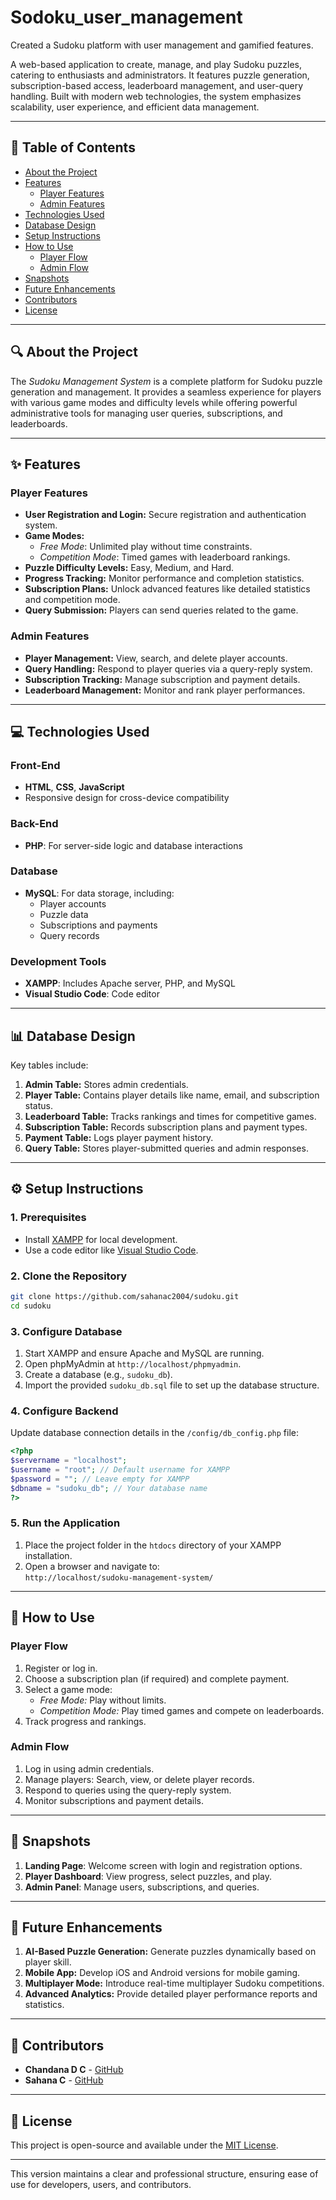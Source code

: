 # Sodoku_user_management
Created a Sudoku platform with user management and gamified features.

A web-based application to create, manage, and play Sudoku puzzles, catering to enthusiasts and administrators. It features puzzle generation, subscription-based access, leaderboard management, and user-query handling. Built with modern web technologies, the system emphasizes scalability, user experience, and efficient data management.

---

## **📑 Table of Contents**

- [About the Project](#about-the-project)  
- [Features](#features)  
  - [Player Features](#player-features)  
  - [Admin Features](#admin-features)  
- [Technologies Used](#technologies-used)  
- [Database Design](#database-design)  
- [Setup Instructions](#setup-instructions)  
- [How to Use](#how-to-use)  
  - [Player Flow](#player-flow)  
  - [Admin Flow](#admin-flow)  
- [Snapshots](#snapshots)  
- [Future Enhancements](#future-enhancements)  
- [Contributors](#contributors)  
- [License](#license)  

---

## **🔍 About the Project**

The *Sudoku Management System* is a complete platform for Sudoku puzzle generation and management. It provides a seamless experience for players with various game modes and difficulty levels while offering powerful administrative tools for managing user queries, subscriptions, and leaderboards.

---

## **✨ Features**

### **Player Features**  

- **User Registration and Login:** Secure registration and authentication system.  
- **Game Modes:**  
  - *Free Mode*: Unlimited play without time constraints.  
  - *Competition Mode*: Timed games with leaderboard rankings.  
- **Puzzle Difficulty Levels:** Easy, Medium, and Hard.  
- **Progress Tracking:** Monitor performance and completion statistics.  
- **Subscription Plans:** Unlock advanced features like detailed statistics and competition mode.  
- **Query Submission:** Players can send queries related to the game.  

### **Admin Features**  

- **Player Management:** View, search, and delete player accounts.  
- **Query Handling:** Respond to player queries via a query-reply system.  
- **Subscription Tracking:** Manage subscription and payment details.  
- **Leaderboard Management:** Monitor and rank player performances.  

---

## **💻 Technologies Used**

### **Front-End**  
- **HTML**, **CSS**, **JavaScript**  
- Responsive design for cross-device compatibility  

### **Back-End**  
- **PHP**: For server-side logic and database interactions  

### **Database**  
- **MySQL**: For data storage, including:  
  - Player accounts  
  - Puzzle data  
  - Subscriptions and payments  
  - Query records  

### **Development Tools**  
- **XAMPP**: Includes Apache server, PHP, and MySQL  
- **Visual Studio Code**: Code editor  

---

## **📊 Database Design**

Key tables include:  

1. **Admin Table:** Stores admin credentials.  
2. **Player Table:** Contains player details like name, email, and subscription status.  
3. **Leaderboard Table:** Tracks rankings and times for competitive games.  
4. **Subscription Table:** Records subscription plans and payment types.  
5. **Payment Table:** Logs player payment history.  
6. **Query Table:** Stores player-submitted queries and admin responses.  

---

## **⚙️ Setup Instructions**

### **1. Prerequisites**  
- Install [XAMPP](https://www.apachefriends.org/index.html) for local development.  
- Use a code editor like [Visual Studio Code](https://code.visualstudio.com/).  

### **2. Clone the Repository**  
```bash
git clone https://github.com/sahanac2004/sudoku.git
cd sudoku
```

### **3. Configure Database**  
1. Start XAMPP and ensure Apache and MySQL are running.  
2. Open phpMyAdmin at `http://localhost/phpmyadmin`.  
3. Create a database (e.g., `sudoku_db`).  
4. Import the provided `sudoku_db.sql` file to set up the database structure.  

### **4. Configure Backend**  
Update database connection details in the `/config/db_config.php` file:  
```php
<?php
$servername = "localhost";
$username = "root"; // Default username for XAMPP
$password = ""; // Leave empty for XAMPP
$dbname = "sudoku_db"; // Your database name
?>
```

### **5. Run the Application**  
1. Place the project folder in the `htdocs` directory of your XAMPP installation.  
2. Open a browser and navigate to:  
   `http://localhost/sudoku-management-system/`

---

## **📖 How to Use**

### **Player Flow**  
1. Register or log in.  
2. Choose a subscription plan (if required) and complete payment.  
3. Select a game mode:  
   - *Free Mode:* Play without limits.  
   - *Competition Mode:* Play timed games and compete on leaderboards.  
4. Track progress and rankings.  

### **Admin Flow**  
1. Log in using admin credentials.  
2. Manage players: Search, view, or delete player records.  
3. Respond to queries using the query-reply system.  
4. Monitor subscriptions and payment details.

---

## **📸 Snapshots**

1. **Landing Page**: Welcome screen with login and registration options.  
2. **Player Dashboard**: View progress, select puzzles, and play.  
3. **Admin Panel**: Manage users, subscriptions, and queries.  

---

## **🚀 Future Enhancements**

1. **AI-Based Puzzle Generation:** Generate puzzles dynamically based on player skill.  
2. **Mobile App:** Develop iOS and Android versions for mobile gaming.  
3. **Multiplayer Mode:** Introduce real-time multiplayer Sudoku competitions.  
4. **Advanced Analytics:** Provide detailed player performance reports and statistics.  

---

## **👥 Contributors**

- **Chandana D C** - [GitHub](https://github.com/chandanadc01)  
- **Sahana C** - [GitHub](https://github.com/sahanac2004)  

---

## **📜 License**

This project is open-source and available under the [MIT License](LICENSE).  

--- 

This version maintains a clear and professional structure, ensuring ease of use for developers, users, and contributors.
